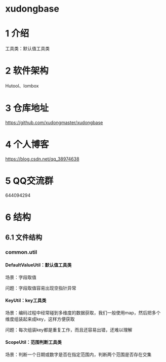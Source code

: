 # xudongbase

# 1 介绍
工具类：默认值工具类

# 2 软件架构
Hutool、lombox
# 3 仓库地址
https://github.com/xudongmaster/xudongbase

# 4 个人博客
https://blog.csdn.net/qq_38974638

# 5 QQ交流群
644094294

# 6 结构
## 6.1 文件结构
### common.util
#### DefaultValueUtil：默认值工具类
场景：字段取值

问题：字段取值容易出现空指针异常
#### KeyUtil：key工具类
场景：编码过程中经常碰到多维度的数据获取，我们一般使用map，然后把多个维度组装起来成key，这样方便获取

问题：每次组装key都是重复工作，而且还容易出错，还难以理解
#### ScopeUtil：范围判断工具类
场景：判断一个日期或数字是否在指定范围内，判断两个范围是否存在交集